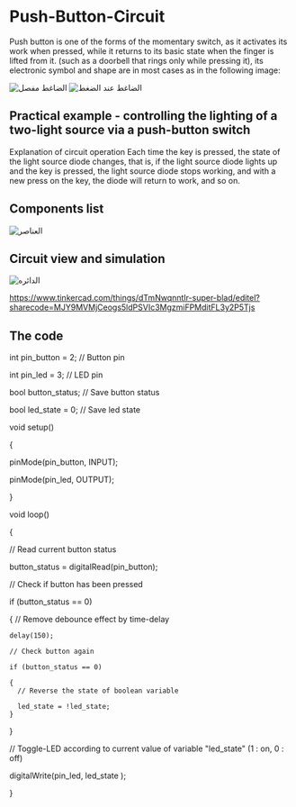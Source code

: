 # Push-Button-Circuit
Push button is one of the forms of the momentary switch, as it activates its work when pressed, while it returns to its basic state when the finger is lifted from it. (such as a doorbell that rings only while pressing it), its electronic symbol and shape are in most cases as in the following image:

![الضاغط مفصل ](https://github.com/shaikhahObaid/Push-Button-Circuit/assets/111530370/a1eb0cd1-4ace-4999-a85c-609f8fe638f9) 
![الضاغط عند الضغط](https://github.com/shaikhahObaid/Push-Button-Circuit/assets/111530370/4fc7ed38-e744-407a-a6c1-86ebf36fb133)


## Practical example - controlling the lighting of a two-light source via a push-button switch
 Explanation of circuit operation
Each time the key is pressed, the state of the light source diode changes, that is, if the light source diode lights up and the key is pressed, the light source diode stops working, and with a new press on the key, the diode will return to work, and so on. 


## Components list
 ![العناصر](https://github.com/shaikhahObaid/Push-Button-Circuit/assets/111530370/f17b7b11-2b0e-4e85-b84e-d5036dd179c2)

## Circuit view and simulation
![الدائره ](https://github.com/shaikhahObaid/Push-Button-Circuit/assets/111530370/bb921c80-e2ce-47ee-b990-36590f96e514) 


https://www.tinkercad.com/things/dTmNwqnntIr-super-blad/editel?sharecode=MJY9MVMjCeogs5ldPSVIc3MgzmiFPMditFL3y2P5Tjs 


## The code 
int pin_button  = 2;    // Button pin


int pin_led     = 3;    // LED pin 

bool button_status;     // Save button status


bool led_state  = 0;    // Save led state 

void setup() 

{

  pinMode(pin_button, INPUT);
  
  pinMode(pin_led, OUTPUT);
  
}

void loop() 

{

  // Read current button status
  
  button_status = digitalRead(pin_button);

  // Check if button has been pressed
  
  if (button_status == 0) 
  
  {
    // Remove debounce effect by time-delay
    
    delay(150);
   
    // Check button again
    
    if (button_status == 0)
    
    {
      // Reverse the state of boolean variable
      
      led_state = !led_state;
    }
    
  }
 
  // Toggle-LED according to current value of variable "led_state" (1 : on, 0 : off)
  
  digitalWrite(pin_led, led_state );
  
}
